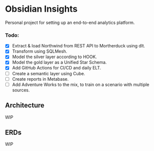 # Obsidian Insights

Personal project for setting up an end-to-end analytics platform.

### Todo:
- [x] Extract & load Northwind from REST API to Mortherduck using dlt.
- [x] Transform using SQLMesh.
- [x] Model the silver layer according to HOOK.
- [x] Model the gold layer as a Unified Star Schema.
- [x] Add GitHub Actions for CI/CD and daily ELT.
- [ ] Create a semantic layer using Cube.
- [ ] Create reports in Metabase.
- [ ] Add Adventure Works to the mix, to train on a scenario with multiple sources.

## Architecture
WIP

## ERDs
WIP
